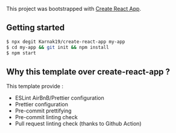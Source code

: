 This project was bootstrapped with [Create React App](https://github.com/facebook/create-react-app).

## Getting started

```bash
$ npx degit Karnak19/create-react-app my-app
$ cd my-app && git init && npm install
$ npm start
```

## Why this template over create-react-app ?

This template provide :

- ESLint AirBnB/Prettier configuration
- Prettier configuration
- Pre-commit prettifying
- Pre-commit linting check
- Pull request linting check (thanks to Github Action)
